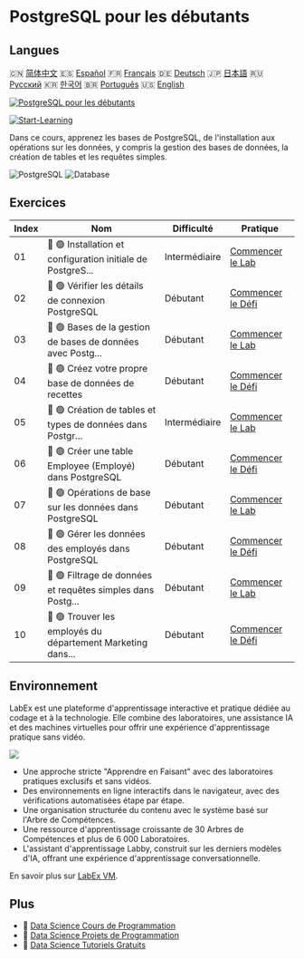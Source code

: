 # PostgreSQL pour les débutants

## Langues

🇨🇳 [简体中文](README_zh.md) 🇪🇸 [Español](README_es.md) 🇫🇷 [Français](README_fr.md) 🇩🇪 [Deutsch](README_de.md) 🇯🇵 [日本語](README_ja.md) 🇷🇺 [Русский](README_ru.md) 🇰🇷 [한국어](README_ko.md) 🇧🇷 [Português](README_pt.md) 🇺🇸 [English](README.md) 

[![PostgreSQL pour les débutants](https://cover-creator.labex.io/postgresql-for-beginners.png?lang=fr)](https://labex.io/fr/courses/postgresql-for-beginners)

[![Start-Learning](https://img.shields.io/badge/Start-Learning-whitesmoke?style=for-the-badge)](https://labex.io/fr/courses/postgresql-for-beginners)

Dans ce cours, apprenez les bases de PostgreSQL, de l'installation aux opérations sur les données, y compris la gestion des bases de données, la création de tables et les requêtes simples.

![PostgreSQL](https://img.shields.io/badge/PostgreSQL-whitesmoke?style=for-the-badge&logo=postgresql)
![Database](https://img.shields.io/badge/Database-whitesmoke?style=for-the-badge&logo=database)


## Exercices

|   Index | Nom                                                         | Difficulté    | Pratique                                                                                                                                       |
|---------|-------------------------------------------------------------|---------------|------------------------------------------------------------------------------------------------------------------------------------------------|
|      01 | 📖 🟢 Installation et configuration initiale de PostgreS... | Intermédiaire | <a target='_blank' href='https://labex.io/fr/tutorials/postgresql-installation-and-initial-setup-of-postgresql-550900'>Commencer le Lab</a>    |
|      02 | 🎯 🟢 Vérifier les détails de connexion PostgreSQL          | Débutant      | <a target='_blank' href='https://labex.io/fr/tutorials/postgresql-verify-postgresql-connection-details-551083'>Commencer le Défi</a>           |
|      03 | 📖 🟢 Bases de la gestion de bases de données avec Postg... | Débutant      | <a target='_blank' href='https://labex.io/fr/tutorials/postgresql-database-management-basics-with-postgresql-550899'>Commencer le Lab</a>      |
|      04 | 🎯 🟢 Créez votre propre base de données de recettes        | Débutant      | <a target='_blank' href='https://labex.io/fr/tutorials/postgresql-create-your-own-recipe-database-551100'>Commencer le Défi</a>                |
|      05 | 📖 🟢 Création de tables et types de données dans Postgr... | Intermédiaire | <a target='_blank' href='https://labex.io/fr/tutorials/postgresql-postgresql-table-creation-and-data-types-550901'>Commencer le Lab</a>        |
|      06 | 🎯 🟢 Créer une table Employee (Employé) dans PostgreSQL    | Débutant      | <a target='_blank' href='https://labex.io/fr/tutorials/postgresql-create-employee-table-in-postgresql-551115'>Commencer le Défi</a>            |
|      07 | 📖 🟢 Opérations de base sur les données dans PostgreSQL    | Débutant      | <a target='_blank' href='https://labex.io/fr/tutorials/postgresql-basic-data-operations-in-postgresql-550897'>Commencer le Lab</a>             |
|      08 | 🎯 🟢 Gérer les données des employés dans PostgreSQL        | Débutant      | <a target='_blank' href='https://labex.io/fr/tutorials/postgresql-manage-employee-data-in-postgresql-551130'>Commencer le Défi</a>             |
|      09 | 📖 🟢 Filtrage de données et requêtes simples dans Postg... | Débutant      | <a target='_blank' href='https://labex.io/fr/tutorials/postgresql-data-filtering-and-simple-queries-in-postgresql-550898'>Commencer le Lab</a> |
|      10 | 🎯 🟢 Trouver les employés du département Marketing dans... | Débutant      | <a target='_blank' href='https://labex.io/fr/tutorials/postgresql-find-marketing-employees-in-postgresql-551146'>Commencer le Défi</a>         |

## Environnement

LabEx est une plateforme d'apprentissage interactive et pratique dédiée au codage et à la technologie. Elle combine des laboratoires, une assistance IA et des machines virtuelles pour offrir une expérience d'apprentissage pratique sans vidéo.

![](https://tutorial-screenshot.getvm.io/images/vm-1725247253.png)

- Une approche stricte "Apprendre en Faisant" avec des laboratoires pratiques exclusifs et sans vidéos.
- Des environnements en ligne interactifs dans le navigateur, avec des vérifications automatisées étape par étape.
- Une organisation structurée du contenu avec le système basé sur l'Arbre de Compétences.
- Une ressource d'apprentissage croissante de 30 Arbres de Compétences et plus de 6 000 Laboratoires.
- L'assistant d'apprentissage Labby, construit sur les derniers modèles d'IA, offrant une expérience d'apprentissage conversationnelle.

En savoir plus sur [LabEx VM](https://support.labex.io/using-labex/virtual-machine).

## Plus

- 🔗 [Data Science Cours de Programmation](https://github.com/labex-labs/awesome-programming-courses)
- 🔗 [Data Science Projets de Programmation](https://github.com/labex-labs/awesome-programming-projects)
- 🔗 [Data Science Tutoriels Gratuits](https://github.com/labex-labs/data-science-free-tutorials)

